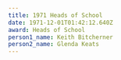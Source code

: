 ```yaml
---
title: 1971 Heads of School
date: 1971-12-01T01:42:12.640Z
award: Heads of School
person1_name: Keith Bitcherner
person2_name: Glenda Keats
---
```


